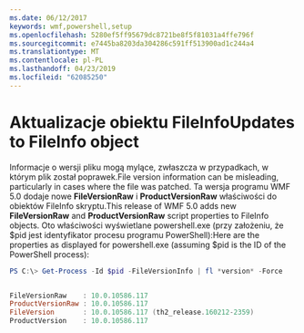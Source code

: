 ```yaml
---
ms.date: 06/12/2017
keywords: wmf,powershell,setup
ms.openlocfilehash: 5280ef5ff95679dc8721be8f5f81031a4ffe796f
ms.sourcegitcommit: e7445ba8203da304286c591ff513900ad1c244a4
ms.translationtype: MT
ms.contentlocale: pl-PL
ms.lasthandoff: 04/23/2019
ms.locfileid: "62085250"
---
```

# <a name="updates-to-fileinfo-object"></a><span data-ttu-id="56991-102">Aktualizacje obiektu FileInfo</span><span class="sxs-lookup"><span data-stu-id="56991-102">Updates to FileInfo object</span></span>
<span data-ttu-id="56991-103">Informacje o wersji pliku mogą mylące, zwłaszcza w przypadkach, w którym plik został poprawek.</span><span class="sxs-lookup"><span data-stu-id="56991-103">File version information can be misleading, particularly in cases where the file was patched.</span></span> <span data-ttu-id="56991-104">Ta wersja programu WMF 5.0 dodaje nowe **FileVersionRaw** i **ProductVersionRaw** właściwości do obiektów FileInfo skryptu.</span><span class="sxs-lookup"><span data-stu-id="56991-104">This release of WMF 5.0 adds new **FileVersionRaw** and **ProductVersionRaw** script properties to FileInfo objects.</span></span> <span data-ttu-id="56991-105">Oto właściwości wyświetlane powershell.exe (przy założeniu, że $pid jest identyfikator procesu programu PowerShell):</span><span class="sxs-lookup"><span data-stu-id="56991-105">Here are the properties as displayed for powershell.exe (assuming $pid is the ID of the PowerShell process):</span></span>

```powershell
PS C:\> Get-Process -Id $pid -FileVersionInfo | fl *version* -Force


FileVersionRaw    : 10.0.10586.117
ProductVersionRaw : 10.0.10586.117
FileVersion       : 10.0.10586.117 (th2_release.160212-2359)
ProductVersion    : 10.0.10586.117

